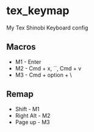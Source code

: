 # tex_keymap
My Tex Shinobi Keyboard config

## Macros
- M1 - Enter
- M2 - Cmd + x, ``, Cmd + v
- M3 - Cmd + option + \

## Remap
- Shift - M1
- Right Alt - M2
- Page up - M3
